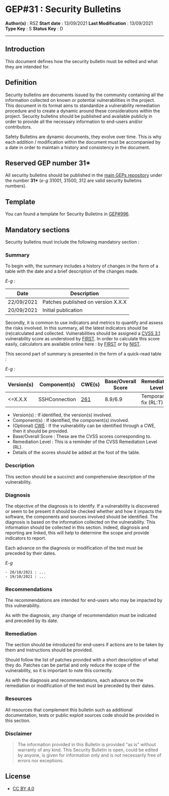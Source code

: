 # GEP#31 : Security Bulletins

__Author(s)__ : RSZ
__Start date__ : 13/09/2021
__Last Modification__ : 13/09/2021
__Type Key__ : S 
__Status Key__ : D

----------------------

## Introduction

This document defines how the security bulletin must be edited and what they are intended for.

## Definition

Security bulletins are documents issued by the community containing all the information collected on known or potential vulnerabilities in the project. This document in its format aims to standardize a vulnerability remediation procedure and to create a dynamic around these considerations within the project. Security bulletins should be published and available publicly in order to provide all the necessary information to end-users and/or contributors.

Safety Bulletins are dynamic documents, they evolve over time. This is why each addition / modification within the document must be accompanied by a date in order to maintain a history and consistency in the document.

## Reserved GEP number 31*

All security bulletins should be published in the [main GEPs repository](./gep-12.md) under the number __31*__ (_e-g_ 31001, 31500, 312 are valid security bulletins numbers).

## Template

You can found a template for Security Bulletins in [GEP#996](./gep-996.md).

## Mandatory sections

Security bulletins must include the following mandatory section :

### Summary

To begin with, the summary includes a history of changes in the form of a table with the date and a brief description of the changes made.

_E-g_ :

| Date | Description |
|-|-|
| 22/09/2021 | Patches published on version X.X.X |
| 20/09/2021 | Initial publication |

Secondly, it is common to use indicators and metrics to quantify and assess the risks involved. In this summary, all the latest indicators should be (re)calculated and collected. Vulnerabilities should be assigned a [CVSS 3.1](https://www.first.org/cvss/v3.1/specification-document) vulnerability score as understood by [FIRST](https://www.first.org/). In order to calculate this score easily, calculators are available online here : by [FIRST](https://www.first.org/cvss/calculator/3.1) or by [NIST](https://nvd.nist.gov/vuln-metrics/cvss/v3-calculator).

This second part of summary is presented in the form of a quick-read table :

_E-g_ :

| Version(s) | Component(s) | CWE(s) | Base/Overall Score | Remediation Level |
|-|-|-|-|-|
| <=X.X.X | SSHConnection | [261](http://cwe.mitre.org/data/definitions/261.html) | 8.9/6.9 | Temporary fix (RL:T) |


- Version(s) : If identified, the version(s) involved.
- Component(s) : If identified, the component(s) involved.
- (Optional) [CWE](http://cwe.mitre.org/index.html) : If the vulnerability can be identified through a CWE, then it should be provided.
- Base/Overall Score : These are the CVSS scores corresponding to.
- Remediation Level : This is a reminder of the CVSS Remediation Level (RL).
- Details of the scores should be added at the foot of the table.


### Description

This section should be a succinct and comprehensive description of the vulnerability.

### Diagnosis

The objective of the diagnosis is to identify. If a vulnerability is discovered or seem to be present it should be checked whether and how it impacts the software, the components and sources involved should be identified. The diagnosis is based on the information collected on the vulnerability. This information should be collected in this section. Indeed, diagnosis and reporting are linked, this will help to determine the scope and provide indicators to report.

Each advance on the diagnosis or modification of the text must be preceded by their dates.

_E-g_
```
- 20/10/2021 : ...
- 19/10/2021 : ...
```

### Recommendations

The recommendations are intended for end-users who may be impacted by this vulnerability.

As with the diagnosis, any change of recommendation must be indicated and preceded by its date.

### Remediation

The section should be introduced for end-users if actions are to be taken by them and instructions should be provided.

Should follow the list of patches provided with a short description of what they do. Patches can be partial and only reduce the scope of the vulnerability, so it is important to note this correctly.

As with the diagnosis and recommendations, each advance on the remediation or modification of the text must be preceded by their dates.

### Resources

All resources that complement this bulletin such as additional documentation, tests or public exploit sources code should be provided in this section.

### Disclaimer

> The information provided in this Bulletin is provided "as is" without warranty of any kind. This Security Bulletin is open, could be edited by anyone, is given for information only and is not necessarily free of errors nor exceptions.

## License

- [CC BY 4.0](https://creativecommons.org/licenses/by/4.0/)
